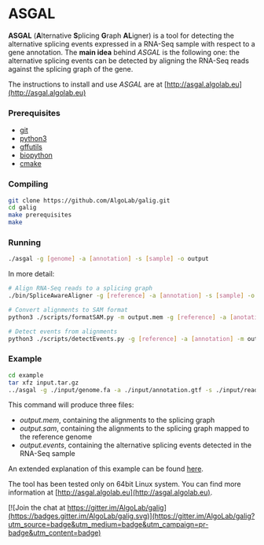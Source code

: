 # ASGAL

**ASGAL** (**A**lternative **S**plicing **G**raph **AL**igner) is a
tool for detecting the alternative splicing events expressed in a
RNA-Seq sample with respect to a gene annotation. The **main idea**
behind _ASGAL_ is the following one: the alternative splicing events can
be detected by aligning the RNA-Seq reads against the splicing graph
of the gene.

The instructions to install and use _ASGAL_ are at
[http://asgal.algolab.eu](http://asgal.algolab.eu)


### Prerequisites
  * [git](https://git-scm.com/)
  * [python3](https://www.python.org)
  * [gffutils](http://daler.github.io/gffutils/)
  * [biopython](http://biopython.org)
  * [cmake](https://cmake.org)

### Compiling
```bash
git clone https://github.com/AlgoLab/galig.git
cd galig
make prerequisites
make
```

### Running
```bash
./asgal -g [genome] -a [annotation] -s [sample] -o output
```

In more detail:
```bash
# Align RNA-Seq reads to a splicing graph
./bin/SpliceAwareAligner -g [reference] -a [annotation] -s [sample] -o output.mem

# Convert alignments to SAM format
python3 ./scripts/formatSAM.py -m output.mem -g [reference] -a [anotation] -o output.sam

# Detect events from alignments
python3 ./scripts/detectEvents.py -g [reference] -a [annotation] -m output.mem -o output.events.csv
```

### Example
```bash
cd example
tar xfz input.tar.gz
../asgal -g ./input/genome.fa -a ./input/annotation.gtf -s ./input/reads.fasta -o output
```

This command will produce three files:
  * _output.mem_, containing the alignments to the splicing graph
  * _output.sam_, containing the alignments to the splicing graph mapped to the reference genome
  * _output.events_, containing the alternative splicing events detected in the RNA-Seq sample

An extended explanation of this example can be found <a href="http://asgal.algolab.eu/documentation#example" target="_blank">here</a>.


The tool has been tested only on 64bit Linux system. You can find more information at [http://asgal.algolab.eu](http://asgal.algolab.eu).

[![Join the chat at https://gitter.im/AlgoLab/galig](https://badges.gitter.im/AlgoLab/galig.svg)](https://gitter.im/AlgoLab/galig?utm_source=badge&utm_medium=badge&utm_campaign=pr-badge&utm_content=badge)
